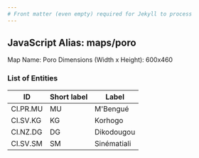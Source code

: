 ```yaml
---
# Front matter (even empty) required for Jekyll to process
---
```


## JavaScript Alias: maps/poro

Map Name: Poro
Dimensions (Width x Height): 600x460

### List of Entities

ID | Short label | Label
---|---|---|
CI.PR.MU|MU|M\'Bengué
CI.SV.KG|KG|Korhogo
CI.NZ.DG|DG|Dikodougou
CI.SV.SM|SM|Sinématiali

